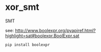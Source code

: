 # xor_smt
SMT


see: http://www.boolexpr.org/pyapiref.html?highlight=sat#boolexpr.BoolExpr.sat
```cmd
pip install boolexpr
```
